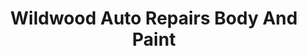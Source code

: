 ---
title: "Wildwood Auto Repairs Body And Paint"
url: /ocala/wildwood-auto-repairs-body-and-paint/
shop: Autowerkstatt
---